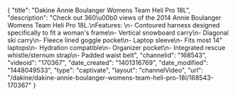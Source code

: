 {
    "title": "Dakine Annie Boulanger Womens Team Heli Pro 18L",
    "description": "Check out 360\u00b0 views of the 2014 Annie Boulanger Womens Team Heli Pro 18L.\nFeatures: \n- Contoured harness designed specifically to fit a woman's frame\n- Vertical snowboard carry\n- Diagonal ski carry\n- Fleece lined goggle pocket\n- Laptop sleeve\n- Fits most 14\" laptops\n- Hydration compatible\n- Organizer pocket\n- Integrated rescue whistle\/sternum strap\n- Padded waist belt",
    "channelid": "168543",
    "videoid": "170367",
    "date_created": "1401316769",
    "date_modified": "1448049533",
    "type": "captivate",
    "layout": "channelVideo",
    "url": "\/dakine\/dakine-annie-boulanger-womens-team-heli-pro-18l\/168543-170367"
}